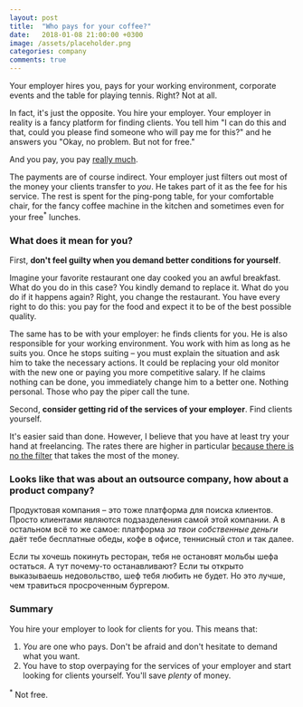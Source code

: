 ```yaml
---
layout: post
title:  "Who pays for your coffee?"
date:   2018-01-08 21:00:00 +0300
image: /assets/placeholder.png
categories: company
comments: true
---
```


Your employer hires you, pays for your working environment, corporate events and the table for playing tennis. Right? Not at all.

In fact, it's just the opposite. You hire your employer. Your employer in reality is a fancy platform for finding clients. You tell him "I can do this and that, could you please find someone who will pay me for this?" and he answers you "Okay, no problem. But not for free."

And you pay, you pay [really much](https://www.entrepreneurs-journey.com/2641/is-outsourcing-exploitation/).

The payments are of course indirect. Your employer just filters out most of the money your clients transfer to _you_. He takes part of it as the fee for his service. The rest is spent for the ping-pong table, for your comfortable chair, for the fancy coffee machine in the kitchen and sometimes even for your free<sup>*</sup> lunches.

### What does it mean for you?

First, __don't feel guilty when you demand better conditions for yourself__.

Imagine your favorite restaurant one day cooked you an awful breakfast. What do you do in this case? You kindly demand to replace it. What do you do if it happens again? Right, you change the restaurant. You have every right to do this: you pay for the food and expect it to be of the best possible quality.

The same has to be with your employer: he finds clients for you. He is also responsible for your working environment. You work with him as long as he suits you. Once he stops suiting – you must explain the situation and ask him to take the necessary actions. It could be replacing your old monitor with the new one or paying you more competitive salary. If he claims nothing can be done, you immediately change him to a better one. Nothing personal. Those who pay the piper call the tune.

Second, __consider getting rid of the services of your employer__. Find clients yourself.

It's easier said than done. However, I believe that you have at least try your hand at freelancing. The rates there are higher in particular [because there is no the filter](https://www.quora.com/Why-are-freelancers-paid-more-than-employees) that takes the most of the money.

### Looks like that was about an outsource company, how about a product company?

Продуктовая компания – это тоже платформа для поиска клиентов. Просто клиентами являются подзазделения самой этой компании. А в остальном всё то же самое: платформа _за твои собственные деньги_ даёт тебе бесплатные обеды, кофе в офисе, теннисный стол и так далее.

Если ты хочешь покинуть ресторан, тебя не остановят мольбы шефа остаться. А тут почему-то останавливают?
Если ты открыто выказываешь недовольство, шеф тебя любить не будет. Но это лучше, чем травиться просроченным бургером.

### Summary

You hire your employer to look for clients for you. This means that:

1. _You_ are one who pays. Don't be afraid and don't hesitate to demand what you want.
2. You have to stop overpaying for the services of your employer and start looking for clients yourself. You'll save _plenty_ of money.

<sup>*</sup> Not free.
